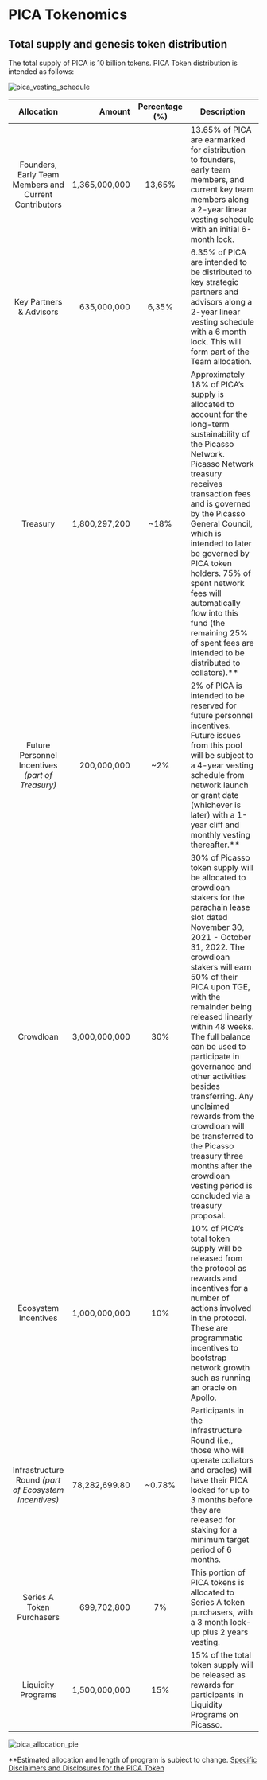 # PICA Tokenomics

## Total supply and genesis token distribution

The total supply of PICA is 10 billion tokens. PICA Token distribution is intended as follows:

![pica_vesting_schedule](./pica-vesting-schedule.png)

|                      Allocation                       |         Amount |  Percentage (%)  | Description                                                                                                                                                                                                                                                                                                                                                                                                                                                                                                                                         |
|:-----------------------------------------------------:|---------------:|:----------------:|-----------------------------------------------------------------------------------------------------------------------------------------------------------------------------------------------------------------------------------------------------------------------------------------------------------------------------------------------------------------------------------------------------------------------------------------------------------------------------------------------------------------------------------------------------|
| Founders, Early Team Members and Current Contributors |  1,365,000,000 |      13,65%      | 13.65% of PICA are earmarked for distribution to founders, early team members, and current key team members along a 2-year linear vesting schedule with an initial 6-month lock.                                                                                                                                                                                                                                                                                                                                                                    |
|                Key Partners & Advisors                |    635,000,000 |      6,35%       | 6.35% of PICA are intended to be distributed to key strategic partners and advisors along a 2-year linear vesting schedule with a 6 month lock. This will form part of the Team allocation.                                                                                                                                                                                                                                                                                                                                                         |
|                       Treasury                        |  1,800,297,200 |       ~18%       | Approximately 18% of PICA’s supply is allocated to account for the long-term sustainability of the Picasso Network. Picasso Network treasury receives transaction fees and is governed by the Picasso General Council, which is intended to later be governed by PICA token holders. 75% of spent network fees will automatically flow into this fund (the remaining 25% of spent fees are intended to be distributed to collators).**                                                                                                              |
|    Future Personnel Incentives _(part of Treasury)_     |    200,000,000 |        ~2%        | 2% of PICA is intended to be reserved for future personnel incentives. Future issues from this pool will be subject to a 4-year vesting schedule from network launch or grant date (whichever is later) with a 1-year cliff and monthly vesting thereafter.**                                                                                                                                                                                                                                                                                                                                                                                                                                                                                                            |
|                       Crowdloan                       |  3,000,000,000 |       30%        | 30% of Picasso token supply will be allocated to crowdloan stakers for the parachain lease slot dated November 30, 2021 - October 31, 2022. The crowdloan stakers will earn 50% of their PICA upon TGE, with the remainder being released linearly within 48 weeks. The full balance can be used to participate in governance and other activities besides transferring. Any unclaimed rewards from the crowdloan will be transferred to the Picasso treasury three months after the crowdloan vesting period is concluded via a treasury proposal. |
|                 Ecosystem Incentives                  |  1,000,000,000 |       10%        | 10% of PICA’s total token supply will be released from the protocol as rewards and incentives for a number of actions involved in the protocol. These are programmatic incentives to bootstrap network growth such as running an oracle on Apollo.                                                                                                                                                                                                                                                                                                  |
|           Infrastructure Round  _(part of Ecosystem Incentives)_         |     78,282,699.80 |      ~0.78%      | Participants in the Infrastructure Round (i.e., those who will operate collators and oracles) will have their PICA locked for up to 3 months before they are released for staking for a minimum target period of 6 months.                                                                                                                                                                                                                                                                                                                          |
|               Series A Token Purchasers               |    699,702,800 |      7%      | This portion of PICA tokens is allocated to Series A token purchasers, with a 3 month lock-up plus 2 years vesting.                                                                                                                                                                                                                                                                                                                                                                            |
|                  Liquidity Programs                   |  1,500,000,000 |       15%        | 15% of the total token supply will be released as rewards for participants in Liquidity Programs on Picasso.                                                                                                                                                                                                                                                                                                                                                                                                 |


![pica_allocation_pie](./pica-allocation-pie.png)

**Estimated allocation and length of program is subject to change. 
[Specific Disclaimers and Disclosures for the PICA Token](https://docs.composable.finance/faqs/disclaimers-disclosures-for-composable-tokens)